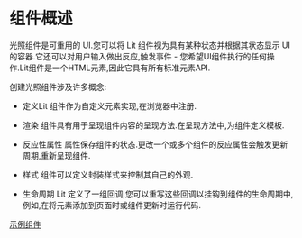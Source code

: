 # 组件概述

光照组件是可重用的 UI.您可以将 Lit 组件视为具有某种状态并根据其状态显示 UI
的容器.它还可以对用户输入做出反应,触发事件 -
您希望UI组件执行的任何操作.Lit组件是一个HTML元素,因此它具有所有标准元素API.

创建光照组件涉及许多概念:

- 定义Lit 组件作为自定义元素实现,在浏览器中注册.

- 渲染 组件具有用于呈现组件内容的呈现方法.在呈现方法中,为组件定义模板.

- 反应性属性
  属性保存组件的状态.更改一个或多个组件的反应属性会触发更新周期,重新呈现组件.

- 样式 组件可以定义封装样式来控制其自己的外观.

- 生命周期 Lit
  定义了一组回调,您可以重写这些回调以挂钩到组件的生命周期中,例如,在将元素添加到页面时或组件更新时运行代码.

[示例组件](https://lit.dev/playground/#sample=docs/components/overview/simple-greeting)
